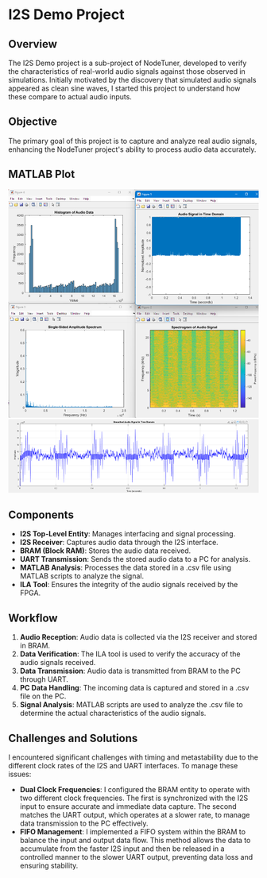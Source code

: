 # I2S Demo Project

## Overview
The I2S Demo project is a sub-project of NodeTuner, developed to verify the characteristics of real-world audio signals against those observed in simulations. Initially motivated by the discovery that simulated audio signals appeared as clean sine waves, I started this project to understand how these compare to actual audio inputs.

## Objective
The primary goal of this project is to capture and analyze real audio signals, enhancing the NodeTuner project's ability to process audio data accurately.

## MATLAB Plot
![MATLAB Plot1 Histogram, time domain, FFT, Spectrogram](image.png)
![MATLAB Plot2 FFT (time domain)](plot2_image.png)


## Components
- **I2S Top-Level Entity**: Manages interfacing and signal processing.
- **I2S Receiver**: Captures audio data through the I2S interface.
- **BRAM (Block RAM)**: Stores the audio data received.
- **UART Transmission**: Sends the stored audio data to a PC for analysis.
- **MATLAB Analysis**: Processes the data stored in a .csv file using MATLAB scripts to analyze the signal.
- **ILA Tool**: Ensures the integrity of the audio signals received by the FPGA.

## Workflow
1. **Audio Reception**: Audio data is collected via the I2S receiver and stored in BRAM.
2. **Data Verification**: The ILA tool is used to verify the accuracy of the audio signals received.
3. **Data Transmission**: Audio data is transmitted from BRAM to the PC through UART.
4. **PC Data Handling**: The incoming data is captured and stored in a .csv file on the PC.
5. **Signal Analysis**: MATLAB scripts are used to analyze the .csv file to determine the actual characteristics of the audio signals.

## Challenges and Solutions
I encountered significant challenges with timing and metastability due to the different clock rates of the I2S and UART interfaces. To manage these issues:
- **Dual Clock Frequencies**: I configured the BRAM entity to operate with two different clock frequencies. The first is synchronized with the I2S input to ensure accurate and immediate data capture. The second matches the UART output, which operates at a slower rate, to manage data transmission to the PC effectively.
- **FIFO Management**: I implemented a FIFO system within the BRAM to balance the input and output data flow. This method allows the data to accumulate from the faster I2S input and then be released in a controlled manner to the slower UART output, preventing data loss and ensuring stability.
